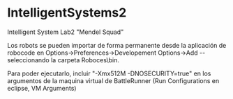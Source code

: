 # IntelligentSystems2
Intelligent System Lab2 "Mendel Squad"

Los robots se pueden importar de forma permanente desde la aplicación de robocode en Options->Preferences->Developement Options->Add  -- seleccionando la carpeta Roboces\bin.

Para poder ejecutarlo, incluir "-Xmx512M -DNOSECURITY=true" en los argumentos de la maquina virtual de BattleRunner (Run Configurations en eclipse, VM Arguments)
